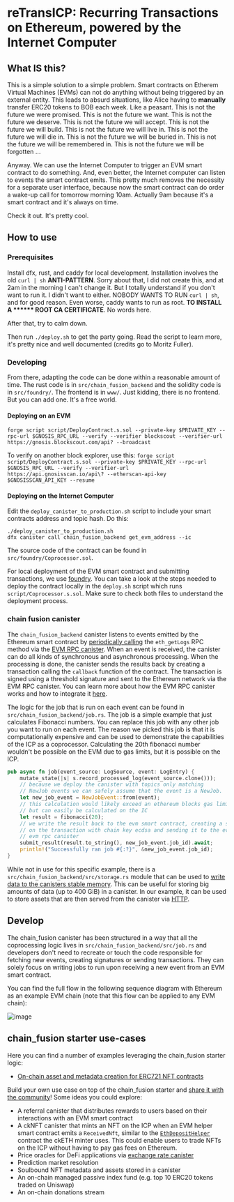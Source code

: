 # reTransICP: Recurring Transactions on Ethereum, powered by the Internet Computer

## What IS this?

This is a simple solution to a simple problem.
Smart contracts on Etherem Virtual Machines (EVMs) can not do anything without being triggered by an external entity. This leads to absurd situations, like Alice having to **manually** transfer ERC20 tokens to BOB each week. Like a peasant. This is not the future we were promised. This is not the future we want. This is not the future we deserve. This is not the future we will accept. This is not the future we will build. This is not the future we will live in. This is not the future we will die in. This is not the future we will be buried in. This is not the future we will be remembered in. This is not the future we will be forgotten ...

Anyway. We can use the Internet Computer to trigger an EVM smart contract to do something. And, even better, the Internet computer can listen to events the smart contract emits. This pretty much removes the necessity for a separate user interface, because now the smart contract can do order a wake-up call for tomorrow morning 10am. Actually 9am because it's a smart contract and it's always on time.

Check it out. It's pretty cool.

## How to use

### Prerequisites

Install dfx, rust, and caddy for local development. Installation involves the old `curl | sh` **ANTI-PATTERN**. Sorry about that, I did not create this, and at 2am in the morning I can't change it. But I totally understand if you don't want to run it. I didn't want to either. NOBODY WANTS TO RUN `curl | sh`, and for good reason.
Even worse, caddy wants to run as root. **TO INSTALL A \*\*\*\*\*\* ROOT CA CERTIFICATE**. No words here.

After that, try to calm down.

Then run `./deploy.sh` to get the party going. Read the script to learn more, it's pretty nice and well documented (credits go to Moritz Fuller).

### Developing

From there, adapting the code can be done within a reasonable amount of time. The rust code is in `src/chain_fusion_backend` and the solidity code is in `src/foundry/`. The frontend is in `www/`. Just kidding, there is no frontend. But you can add one. It's a free world.

#### Deploying on an EVM

`forge script script/DeployContract.s.sol --private-key $PRIVATE_KEY --rpc-url $GNOSIS_RPC_URL --verify --verifier blockscout --verifier-url https://gnosis.blockscout.com/api? --broadcast`

To verify on another block explorer, use this:
`forge script script/DeployContract.s.sol --private-key $PRIVATE_KEY --rpc-url $GNOSIS_RPC_URL --verify --verifier-url https://api.gnosisscan.io/api\? --etherscan-api-key $GNOSISSCAN_API_KEY --resume`

#### Deploying on the Internet Computer

Edit the `deploy_canister_to_production.sh` script to include your smart contracts address and topic hash.
Do this:

```
./deploy_canister_to_production.sh
dfx canister call chain_fusion_backend get_evm_address --ic
```

The source code of the contract can be found in `src/foundry/Coprocessor.sol`.

For local deployment of the EVM smart contract and submitting transactions, we use [foundry](https://github.com/foundry-rs/foundry). You can take a look at the steps needed to deploy the contract locally in the `deploy.sh` script which runs `script/Coprocessor.s.sol`. Make sure to check both files to understand the deployment process.

### chain fusion canister

The `chain_fusion_backend` canister listens to events emitted by the Ethereum smart contract by [periodically calling](https://internetcomputer.org/docs/current/developer-docs/smart-contracts/advanced-features/periodic-tasks/#timers) the `eth_getLogs` RPC method via the [EVM RPC canister](https://github.com/internet-computer-protocol/evm-rpc-canister). When an event is received, the canister can do all kinds of synchronous and asynchronous processing. When the processing is done, the canister sends the results back by creating a transaction calling the `callback` function of the contract. The transaction is signed using a threshold signature and sent to the Ethereum network via the EVM RPC canister. You can learn more about how the EVM RPC canister works and how to integrate it [here](https://internetcomputer.org/docs/current/developer-docs/multi-chain/ethereum/evm-rpc/overview).

The logic for the job that is run on each event can be found in `src/chain_fusion_backend/job.rs`. The job is a simple example that just calculates Fibonacci numbers. You can replace this job with any other job you want to run on each event. The reason we picked this job is that it is computationally expensive and can be used to demonstrate the capabilities of the ICP as a coprocessor. Calculating the 20th fibonacci number wouldn't be possible on the EVM due to gas limits, but it is possible on the ICP.

```rust
pub async fn job(event_source: LogSource, event: LogEntry) {
    mutate_state(|s| s.record_processed_log(event_source.clone()));
    // because we deploy the canister with topics only matching
    // NewJob events we can safely assume that the event is a NewJob.
    let new_job_event = NewJobEvent::from(event);
    // this calculation would likely exceed an ethereum blocks gas limit
    // but can easily be calculated on the IC
    let result = fibonacci(20);
    // we write the result back to the evm smart contract, creating a signature
    // on the transaction with chain key ecdsa and sending it to the evm via the
    // evm rpc canister
    submit_result(result.to_string(), new_job_event.job_id).await;
    println!("Successfully ran job #{:?}", &new_job_event.job_id);
}
```

While not in use for this specific example, there is a `src/chain_fusion_backend/src/storage.rs` module that can be used to [write data to the canisters stable memory](https://github.com/dfinity/stable-structures/tree/main). This can be useful for storing big amounts of data (up to 400 GiB) in a canister. In our example, it can be used to store assets that are then served from the canister via [HTTP](https://internetcomputer.org/how-it-works/smart-contracts-serve-the-web/).

## Develop

The chain_fusion canister has been structured in a way that all the coprocessing logic lives in `src/chain_fusion_backend/src/job.rs` and developers don't need to recreate or touch the code responsible for fetching new events, creating signatures or sending transactions. They can solely focus on writing jobs to run upon receiving a new event from an EVM smart contract.

You can find the full flow in the following sequence diagram with Ethereum as an example EVM chain (note that this flow can be applied to any EVM chain):

![image](https://github.com/letmejustputthishere/chain-fusion-starter/assets/32162112/22272844-016c-43a0-a087-a861e930726c)

## chain_fusion starter use-cases

Here you can find a number of examples leveraging the chain_fusion starter logic:

- [On-chain asset and metadata creation for ERC721 NFT contracts](https://github.com/letmejustputthishere/chain-fusion-nft-creator)

Build your own use case on top of the chain_fusion starter and [share it with the community](https://github.com/letmejustputthishere/chain-fusion-starter/discussions/10)! Some ideas you could explore:

- A referral canister that distributes rewards to users based on their interactions with an EVM smart contract
- A ckNFT canister that mints an NFT on the ICP when an EVM helper smart contract emits a `ReceivedNft`, similar to the [`EthDepositHelper`](https://github.com/dfinity/ic/blob/master/rs/ethereum/cketh/minter/EthDepositHelper.sol) contract the ckETH minter uses. This could enable users to trade NFTs on the ICP without having to pay gas fees on Ethereum.
- Price oracles for DeFi applications via [exchange rate canister](https://github.com/dfinity/exchange-rate-canister)
- Prediction market resolution
- Soulbound NFT metadata and assets stored in a canister
- An on-chain managed passive index fund (e.g. top 10 ERC20 tokens traded on Uniswap)
- An on-chain donations stream
